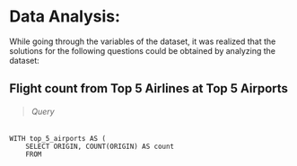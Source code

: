 # Data Analysis:

While going through the variables of the dataset, it was realized that the solutions for the following questions could be obtained by analyzing the dataset:
## Flight count from Top 5 Airlines at Top 5 Airports

> ###### Query
```
WITH top_5_airports AS (
	SELECT ORIGIN, COUNT(ORIGIN) AS count
	FROM
